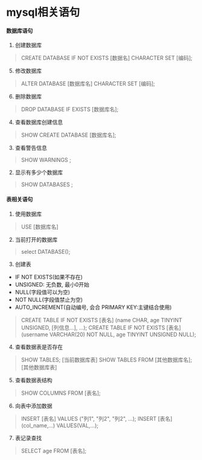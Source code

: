 # mysql相关语句

#### 数据库语句
1. 创建数据库
> CREATE DATABASE IF NOT EXISTS [数据名] CHARACTER SET [编码];

5. 修改数据库
> ALTER DATABASE [数据库名] CHARACTER SET [编码];

6. 删除数据库
> DROP DATABASE IF EXISTS [数据库名];

4. 查看数据库创建信息
> SHOW CREATE DATABASE [数据库名];

3. 查看警告信息
> SHOW WARNINGS ;

2. 显示有多少个数据库
> SHOW DATABASES ;


#### 表相关语句

1. 使用数据库
> USE [数据库名]

2. 当前打开的数据库
> select DATABASE();

3. 创建表
- IF NOT EXISTS(如果不存在)
- UNSIGNED: 无负数, 最小0开始
- NULL(字段值可以为空)
- NOT NULL(字段值禁止为空)
- AUTO_INCREMENT(自动编号, 会合 PRIMARY KEY:主键结合使用)
> CREATE TABLE IF NOT EXISTS [表名] (name CHAR, age TINYINT UNSIGNED, [列信息...], ...);
> CREATE TABLE IF NOT EXISTS [表名] (username VARCHAR(20) NOT NULL, age TINYINT UNSIGNED NULL);

4. 查看数据表是否存在
> SHOW TABLES; [当前数据库表]
> SHOW TABLES FROM [其他数据库名]; [其他数据库表]

5. 查看数据表结构
> SHOW COLUMNS FROM [表名];

6. 向表中添加数据
> INSERT [表名] VALUES ("列1", "列2", "列2", ...);
> INSERT [表名] (col_name,...) VALUES(VAL,...);

7. 表记录查找
> SELECT age FROM [表名];